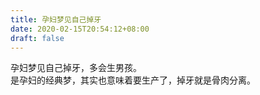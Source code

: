 ```yaml
---
title: 孕妇梦见自己掉牙
date: 2020-02-15T20:54:12+08:00
draft: false
---
```


孕妇梦见自己掉牙，多会生男孩。<br>
是孕妇的经典梦，其实也意味着要生产了，掉牙就是骨肉分离。<br>
